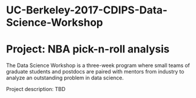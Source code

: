 # UC-Berkeley-2017-CDIPS-Data-Science-Workshop
# Project: NBA pick-n-roll analysis 

The Data Science Workshop is a three-week program where small teams of graduate students and postdocs are paired with mentors
from industry to analyze an outstanding problem in data science. 

Project description: TBD 
